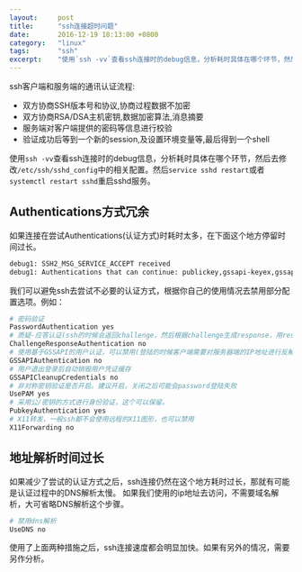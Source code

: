 ```yaml
---
layout:     post
title:      "ssh连接超时问题"
date:       2016-12-19 18:13:00 +0800
category:   "linux"
tags:       "ssh"
excerpt:    "使用`ssh -vv`查看ssh连接时的debug信息，分析耗时具体在哪个环节，然后去修改`/etc/ssh/sshd_config`中的相关配置。然后`service sshd restart`或者`systemctl restart sshd`重启sshd服务"
---
```


ssh客户端和服务端的通讯认证流程:

- 双方协商SSH版本号和协议,协商过程数据不加密
- 双方协商RSA/DSA主机密钥,数据加密算法,消息摘要
- 服务端对客户端提供的密码等信息进行校验
- 验证成功后等到一个新的session,及设置环境变量等,最后得到一个shell

使用`ssh -vv`查看ssh连接时的debug信息，分析耗时具体在哪个环节，然后去修改`/etc/ssh/sshd_config`中的相关配置。然后`service sshd restart`或者`systemctl restart sshd`重启sshd服务。

## Authentications方式冗余

如果连接在尝试Authentications(认证方式)时耗时太多，在下面这个地方停留时间过长。

```bash
debug1: SSH2_MSG_SERVICE_ACCEPT received
debug1: Authentications that can continue: publickey,gssapi-keyex,gssapi-with-mic,password
```

我们可以避免ssh去尝试不必要的认证方式，根据你自己的使用情况去禁用部分配置选项。例如：

```bash
# 密码验证
PasswordAuthentication yes
# 质疑-应答认证(ssh的时候会返回challenge，然后根据challenge生成response，用response登录)，可以禁用
ChallengeResponseAuthentication no
# 使用基于GSSAPI的用户认证，可以禁用(登陆的时候客户端需要对服务器端的IP地址进行反解析，如果服务器的IP地址没有配置PTR记录，就容易在这里卡住了)
GSSAPIAuthentication no
# 用户退出登录后自动销毁用户凭证缓存
GSSAPICleanupCredentials no
# 非对称密钥验证是否开启。建议开启，关闭之后可能会password登陆失败
UsePAM yes
# 采用公/密钥的方式进行身份验证，这个可以保留。
PubkeyAuthentication yes
# X11转发，一般ssh都不会使用远程的X11图形，也可以禁用
X11Forwarding no
```

## 地址解析时间过长

如果减少了尝试的认证方式之后，ssh连接仍然在这个地方耗时过长，那就有可能是认证过程中的DNS解析太慢。
如果我们使用的ip地址去访问，不需要域名解析，大可省略DNS解析这个步骤。

```bash
# 禁用dns解析
UseDNS no
```

使用了上面两种措施之后，ssh连接速度都会明显加快。如果有另外的情况，需要另作分析。
